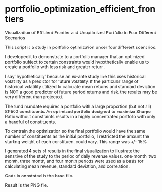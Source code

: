 # portfolio_optimization_efficient_frontiers
Visualization of Efficient Frontier and Unoptimized Portfolio in Four Different Scenarios

This script is a study in portfolio optimization under four different scenarios.

I developed it to demonstrate to a portfolio manager that an optimized portfolio subject to certain constraints would hypothetically
enable us to create a portfolio with less risk and greater return.

I say 'hypothetically' because an ex-ante study like this uses historical volatility as a predictor for future volatility.
If the particular range of historical volatility utilized to calculate mean returns and standard deviation is NOT a good predictor
of future period returns and risk, the results may be very different than projected.

The fund mandate required a portfolio with a large proportion (but not all) SP500 constituents.  An optimized portfolio designed to 
maximize Sharpe Ratio without constraints results in a highly concentrated portfolio with only a handful of constituents.

To contrain the optimization so the final portfolio would have the same number of constituents as the initial portfolio, I restricted 
the amount the starting weight of each constituent could vary.  This range was +/- 15%.

I generated 4 sets of results in the final visualization to illustrate the sensitive of the study to the period of daily revenue values.
one-month, two month, three month, and four month periods were used as a basis for calculating mean revenue, standard deviation, and correlation.

Code is annotated in the base file.

Result is the PNG file.
